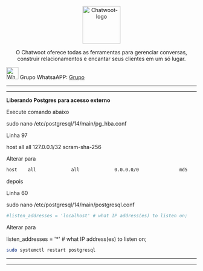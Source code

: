 <p align="center">
	<img src="https://www.chatwoot.com/docs/img/logo.png" alt="Chatwoot-logo" width="100" />	
	<p align="center">O Chatwoot oferece todas as ferramentas para gerenciar conversas, construir relacionamentos e encantar seus clientes em um só lugar.</p>
</p>

<p align="left">
	<img src="https://whatsapp.com/favicon.ico" alt="WhatsAPP-logo" width="32" />
	<span>Grupo WhatsaAPP: </span>
	<a href="https://chat.whatsapp.com/CLKge3hmHmmBcIL04mBzmT" target="_blank">Grupo</a>
</p>

<hr />
<hr />

**Liberando Postgres para acesso externo**

Execute comando abaixo
</p>
sudo nano /etc/postgresql/14/main/pg_hba.conf
</p>
Linha 97
</p>
host    all             all             127.0.0.1/32            scram-sha-256
</p>
Alterar para

```bash
host    all             all             0.0.0.0/0               md5
```

</p>
depois
</p>
Linha 60
</p>
sudo nano /etc/postgresql/14/main/postgresql.conf
</p>


```bash
#listen_addresses = 'localhost' # what IP address(es) to listen on;
```


Alterar para
</p>
listen_addresses = '*'		# what IP address(es) to listen on;
</p>

```bash
sudo systemctl restart postgresql
```
</p>
<hr />
<hr />
